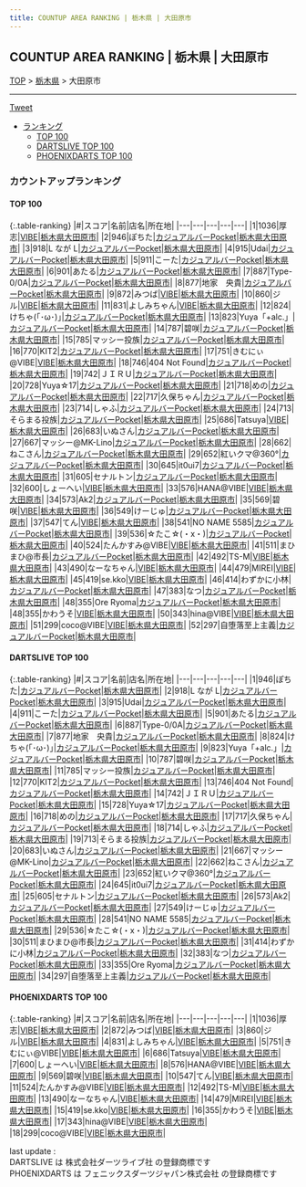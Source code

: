 ```yaml
---
title: COUNTUP AREA RANKING | 栃木県 | 大田原市
---
```

## COUNTUP AREA RANKING | 栃木県 | 大田原市

[TOP](/darts/rank/) > [栃木県](/darts/rank/栃木県/) > 大田原市

___

<a href="https://twitter.com/share?ref_src=twsrc%5Etfw" data-text="COUNTUP AREA RANKING | 栃木県大田原市" class="twitter-share-button" data-hashtags="DARTSLIVE,PHOENIXDARTS,darts,ダーツ" data-show-count="false">Tweet</a>

* [ランキング](#カウントアップランキング)
    * [TOP 100](#top-100)
    * [DARTSLIVE TOP 100](#dartslive-top-100)
    * [PHOENIXDARTS TOP 100](#phoenixdarts-top-100)

### カウントアップランキング

#### TOP 100



{:.table-ranking}
|#|スコア|名前|店名|所在地|
|---|---|---|---|---|
|1|1036|<span class="rank-name-pd">厚志</span>|<a href="https://vs.phoenixdarts.com/jp/shop/shopDetailInfo/s_69635?s_seq=69635">VIBE</a>|<a href="/darts/rank/栃木県/大田原市">栃木県大田原市</a>|
|2|946|<span class="rank-name-dl">ぽちた</span>|<a href="https://search.dartslive.com/jp/shop/90efc7137205388b0d9b047a20a7ba1e">カジュアルバーPocket</a>|<a href="/darts/rank/栃木県/大田原市">栃木県大田原市</a>|
|3|918|<span class="rank-name-dl">L なが L</span>|<a href="https://search.dartslive.com/jp/shop/90efc7137205388b0d9b047a20a7ba1e">カジュアルバーPocket</a>|<a href="/darts/rank/栃木県/大田原市">栃木県大田原市</a>|
|4|915|<span class="rank-name-dl">Udai</span>|<a href="https://search.dartslive.com/jp/shop/90efc7137205388b0d9b047a20a7ba1e">カジュアルバーPocket</a>|<a href="/darts/rank/栃木県/大田原市">栃木県大田原市</a>|
|5|911|<span class="rank-name-dl">こーた</span>|<a href="https://search.dartslive.com/jp/shop/90efc7137205388b0d9b047a20a7ba1e">カジュアルバーPocket</a>|<a href="/darts/rank/栃木県/大田原市">栃木県大田原市</a>|
|6|901|<span class="rank-name-dl">あたる</span>|<a href="https://search.dartslive.com/jp/shop/90efc7137205388b0d9b047a20a7ba1e">カジュアルバーPocket</a>|<a href="/darts/rank/栃木県/大田原市">栃木県大田原市</a>|
|7|887|<span class="rank-name-dl">Type-0/0A</span>|<a href="https://search.dartslive.com/jp/shop/90efc7137205388b0d9b047a20a7ba1e">カジュアルバーPocket</a>|<a href="/darts/rank/栃木県/大田原市">栃木県大田原市</a>|
|8|877|<span class="rank-name-dl">地家　央貴</span>|<a href="https://search.dartslive.com/jp/shop/90efc7137205388b0d9b047a20a7ba1e">カジュアルバーPocket</a>|<a href="/darts/rank/栃木県/大田原市">栃木県大田原市</a>|
|9|872|<span class="rank-name-pd">みつば</span>|<a href="https://vs.phoenixdarts.com/jp/shop/shopDetailInfo/s_69635?s_seq=69635">VIBE</a>|<a href="/darts/rank/栃木県/大田原市">栃木県大田原市</a>|
|10|860|<span class="rank-name-pd">ジル</span>|<a href="https://vs.phoenixdarts.com/jp/shop/shopDetailInfo/s_69635?s_seq=69635">VIBE</a>|<a href="/darts/rank/栃木県/大田原市">栃木県大田原市</a>|
|11|831|<span class="rank-name-pd">よしみちゃん</span>|<a href="https://vs.phoenixdarts.com/jp/shop/shopDetailInfo/s_69635?s_seq=69635">VIBE</a>|<a href="/darts/rank/栃木県/大田原市">栃木県大田原市</a>|
|12|824|<span class="rank-name-dl">けちゃ(｢･ω･)｣</span>|<a href="https://search.dartslive.com/jp/shop/90efc7137205388b0d9b047a20a7ba1e">カジュアルバーPocket</a>|<a href="/darts/rank/栃木県/大田原市">栃木県大田原市</a>|
|13|823|<span class="rank-name-dl">Yuya「+alc.」</span>|<a href="https://search.dartslive.com/jp/shop/90efc7137205388b0d9b047a20a7ba1e">カジュアルバーPocket</a>|<a href="/darts/rank/栃木県/大田原市">栃木県大田原市</a>|
|14|787|<span class="rank-name-dl">碧咲</span>|<a href="https://search.dartslive.com/jp/shop/90efc7137205388b0d9b047a20a7ba1e">カジュアルバーPocket</a>|<a href="/darts/rank/栃木県/大田原市">栃木県大田原市</a>|
|15|785|<span class="rank-name-dl">マッシー投族</span>|<a href="https://search.dartslive.com/jp/shop/90efc7137205388b0d9b047a20a7ba1e">カジュアルバーPocket</a>|<a href="/darts/rank/栃木県/大田原市">栃木県大田原市</a>|
|16|770|<span class="rank-name-dl">KIT2</span>|<a href="https://search.dartslive.com/jp/shop/90efc7137205388b0d9b047a20a7ba1e">カジュアルバーPocket</a>|<a href="/darts/rank/栃木県/大田原市">栃木県大田原市</a>|
|17|751|<span class="rank-name-pd">きむにぃ@VIBE</span>|<a href="https://vs.phoenixdarts.com/jp/shop/shopDetailInfo/s_69635?s_seq=69635">VIBE</a>|<a href="/darts/rank/栃木県/大田原市">栃木県大田原市</a>|
|18|746|<span class="rank-name-dl">404 Not Found</span>|<a href="https://search.dartslive.com/jp/shop/90efc7137205388b0d9b047a20a7ba1e">カジュアルバーPocket</a>|<a href="/darts/rank/栃木県/大田原市">栃木県大田原市</a>|
|19|742|<span class="rank-name-dl">ＪＩＲＵ</span>|<a href="https://search.dartslive.com/jp/shop/90efc7137205388b0d9b047a20a7ba1e">カジュアルバーPocket</a>|<a href="/darts/rank/栃木県/大田原市">栃木県大田原市</a>|
|20|728|<span class="rank-name-dl">Yuya☆17</span>|<a href="https://search.dartslive.com/jp/shop/90efc7137205388b0d9b047a20a7ba1e">カジュアルバーPocket</a>|<a href="/darts/rank/栃木県/大田原市">栃木県大田原市</a>|
|21|718|<span class="rank-name-dl">めの</span>|<a href="https://search.dartslive.com/jp/shop/90efc7137205388b0d9b047a20a7ba1e">カジュアルバーPocket</a>|<a href="/darts/rank/栃木県/大田原市">栃木県大田原市</a>|
|22|717|<span class="rank-name-dl">久保ちゃん</span>|<a href="https://search.dartslive.com/jp/shop/90efc7137205388b0d9b047a20a7ba1e">カジュアルバーPocket</a>|<a href="/darts/rank/栃木県/大田原市">栃木県大田原市</a>|
|23|714|<span class="rank-name-dl">しゃふ</span>|<a href="https://search.dartslive.com/jp/shop/90efc7137205388b0d9b047a20a7ba1e">カジュアルバーPocket</a>|<a href="/darts/rank/栃木県/大田原市">栃木県大田原市</a>|
|24|713|<span class="rank-name-dl">そらまる投族</span>|<a href="https://search.dartslive.com/jp/shop/90efc7137205388b0d9b047a20a7ba1e">カジュアルバーPocket</a>|<a href="/darts/rank/栃木県/大田原市">栃木県大田原市</a>|
|25|686|<span class="rank-name-pd">Tatsuya</span>|<a href="https://vs.phoenixdarts.com/jp/shop/shopDetailInfo/s_69635?s_seq=69635">VIBE</a>|<a href="/darts/rank/栃木県/大田原市">栃木県大田原市</a>|
|26|683|<span class="rank-name-dl">いぬさん</span>|<a href="https://search.dartslive.com/jp/shop/90efc7137205388b0d9b047a20a7ba1e">カジュアルバーPocket</a>|<a href="/darts/rank/栃木県/大田原市">栃木県大田原市</a>|
|27|667|<span class="rank-name-dl">マッシー@MK-Lino</span>|<a href="https://search.dartslive.com/jp/shop/90efc7137205388b0d9b047a20a7ba1e">カジュアルバーPocket</a>|<a href="/darts/rank/栃木県/大田原市">栃木県大田原市</a>|
|28|662|<span class="rank-name-dl">ねこさん</span>|<a href="https://search.dartslive.com/jp/shop/90efc7137205388b0d9b047a20a7ba1e">カジュアルバーPocket</a>|<a href="/darts/rank/栃木県/大田原市">栃木県大田原市</a>|
|29|652|<span class="rank-name-dl">紅いクマ@360°</span>|<a href="https://search.dartslive.com/jp/shop/90efc7137205388b0d9b047a20a7ba1e">カジュアルバーPocket</a>|<a href="/darts/rank/栃木県/大田原市">栃木県大田原市</a>|
|30|645|<span class="rank-name-dl">it0ui7</span>|<a href="https://search.dartslive.com/jp/shop/90efc7137205388b0d9b047a20a7ba1e">カジュアルバーPocket</a>|<a href="/darts/rank/栃木県/大田原市">栃木県大田原市</a>|
|31|605|<span class="rank-name-dl">セナルトン</span>|<a href="https://search.dartslive.com/jp/shop/90efc7137205388b0d9b047a20a7ba1e">カジュアルバーPocket</a>|<a href="/darts/rank/栃木県/大田原市">栃木県大田原市</a>|
|32|600|<span class="rank-name-pd">しょーへい</span>|<a href="https://vs.phoenixdarts.com/jp/shop/shopDetailInfo/s_69635?s_seq=69635">VIBE</a>|<a href="/darts/rank/栃木県/大田原市">栃木県大田原市</a>|
|33|576|<span class="rank-name-pd">HANA@VIBE</span>|<a href="https://vs.phoenixdarts.com/jp/shop/shopDetailInfo/s_69635?s_seq=69635">VIBE</a>|<a href="/darts/rank/栃木県/大田原市">栃木県大田原市</a>|
|34|573|<span class="rank-name-dl">Ak2</span>|<a href="https://search.dartslive.com/jp/shop/90efc7137205388b0d9b047a20a7ba1e">カジュアルバーPocket</a>|<a href="/darts/rank/栃木県/大田原市">栃木県大田原市</a>|
|35|569|<span class="rank-name-pd">碧咲</span>|<a href="https://vs.phoenixdarts.com/jp/shop/shopDetailInfo/s_69635?s_seq=69635">VIBE</a>|<a href="/darts/rank/栃木県/大田原市">栃木県大田原市</a>|
|36|549|<span class="rank-name-dl">けーじゅ</span>|<a href="https://search.dartslive.com/jp/shop/90efc7137205388b0d9b047a20a7ba1e">カジュアルバーPocket</a>|<a href="/darts/rank/栃木県/大田原市">栃木県大田原市</a>|
|37|547|<span class="rank-name-pd">てん</span>|<a href="https://vs.phoenixdarts.com/jp/shop/shopDetailInfo/s_69635?s_seq=69635">VIBE</a>|<a href="/darts/rank/栃木県/大田原市">栃木県大田原市</a>|
|38|541|<span class="rank-name-dl">NO NAME 5585</span>|<a href="https://search.dartslive.com/jp/shop/90efc7137205388b0d9b047a20a7ba1e">カジュアルバーPocket</a>|<a href="/darts/rank/栃木県/大田原市">栃木県大田原市</a>|
|39|536|<span class="rank-name-dl">☆たこ☆(・x・)</span>|<a href="https://search.dartslive.com/jp/shop/90efc7137205388b0d9b047a20a7ba1e">カジュアルバーPocket</a>|<a href="/darts/rank/栃木県/大田原市">栃木県大田原市</a>|
|40|524|<span class="rank-name-pd">たんかすみ@VIBE</span>|<a href="https://vs.phoenixdarts.com/jp/shop/shopDetailInfo/s_69635?s_seq=69635">VIBE</a>|<a href="/darts/rank/栃木県/大田原市">栃木県大田原市</a>|
|41|511|<span class="rank-name-dl">まひまひ@市長</span>|<a href="https://search.dartslive.com/jp/shop/90efc7137205388b0d9b047a20a7ba1e">カジュアルバーPocket</a>|<a href="/darts/rank/栃木県/大田原市">栃木県大田原市</a>|
|42|492|<span class="rank-name-pd">TS-M</span>|<a href="https://vs.phoenixdarts.com/jp/shop/shopDetailInfo/s_69635?s_seq=69635">VIBE</a>|<a href="/darts/rank/栃木県/大田原市">栃木県大田原市</a>|
|43|490|<span class="rank-name-pd">なーなちゃん</span>|<a href="https://vs.phoenixdarts.com/jp/shop/shopDetailInfo/s_69635?s_seq=69635">VIBE</a>|<a href="/darts/rank/栃木県/大田原市">栃木県大田原市</a>|
|44|479|<span class="rank-name-pd">MIREI</span>|<a href="https://vs.phoenixdarts.com/jp/shop/shopDetailInfo/s_69635?s_seq=69635">VIBE</a>|<a href="/darts/rank/栃木県/大田原市">栃木県大田原市</a>|
|45|419|<span class="rank-name-pd">se.kko</span>|<a href="https://vs.phoenixdarts.com/jp/shop/shopDetailInfo/s_69635?s_seq=69635">VIBE</a>|<a href="/darts/rank/栃木県/大田原市">栃木県大田原市</a>|
|46|414|<span class="rank-name-dl">わずかに小林</span>|<a href="https://search.dartslive.com/jp/shop/90efc7137205388b0d9b047a20a7ba1e">カジュアルバーPocket</a>|<a href="/darts/rank/栃木県/大田原市">栃木県大田原市</a>|
|47|383|<span class="rank-name-dl">なつ</span>|<a href="https://search.dartslive.com/jp/shop/90efc7137205388b0d9b047a20a7ba1e">カジュアルバーPocket</a>|<a href="/darts/rank/栃木県/大田原市">栃木県大田原市</a>|
|48|355|<span class="rank-name-dl">Ore Ryoma</span>|<a href="https://search.dartslive.com/jp/shop/90efc7137205388b0d9b047a20a7ba1e">カジュアルバーPocket</a>|<a href="/darts/rank/栃木県/大田原市">栃木県大田原市</a>|
|48|355|<span class="rank-name-pd">かわうそ</span>|<a href="https://vs.phoenixdarts.com/jp/shop/shopDetailInfo/s_69635?s_seq=69635">VIBE</a>|<a href="/darts/rank/栃木県/大田原市">栃木県大田原市</a>|
|50|343|<span class="rank-name-pd">hina@VIBE</span>|<a href="https://vs.phoenixdarts.com/jp/shop/shopDetailInfo/s_69635?s_seq=69635">VIBE</a>|<a href="/darts/rank/栃木県/大田原市">栃木県大田原市</a>|
|51|299|<span class="rank-name-pd">coco@VIBE</span>|<a href="https://vs.phoenixdarts.com/jp/shop/shopDetailInfo/s_69635?s_seq=69635">VIBE</a>|<a href="/darts/rank/栃木県/大田原市">栃木県大田原市</a>|
|52|297|<span class="rank-name-dl">自堕落至上主義</span>|<a href="https://search.dartslive.com/jp/shop/90efc7137205388b0d9b047a20a7ba1e">カジュアルバーPocket</a>|<a href="/darts/rank/栃木県/大田原市">栃木県大田原市</a>|


#### DARTSLIVE TOP 100



{:.table-ranking}
|#|スコア|名前|店名|所在地|
|---|---|---|---|---|
|1|946|<span class="rank-name-dl">ぽちた</span>|<a href="https://search.dartslive.com/jp/shop/90efc7137205388b0d9b047a20a7ba1e">カジュアルバーPocket</a>|<a href="/darts/rank/栃木県/大田原市">栃木県大田原市</a>|
|2|918|<span class="rank-name-dl">L なが L</span>|<a href="https://search.dartslive.com/jp/shop/90efc7137205388b0d9b047a20a7ba1e">カジュアルバーPocket</a>|<a href="/darts/rank/栃木県/大田原市">栃木県大田原市</a>|
|3|915|<span class="rank-name-dl">Udai</span>|<a href="https://search.dartslive.com/jp/shop/90efc7137205388b0d9b047a20a7ba1e">カジュアルバーPocket</a>|<a href="/darts/rank/栃木県/大田原市">栃木県大田原市</a>|
|4|911|<span class="rank-name-dl">こーた</span>|<a href="https://search.dartslive.com/jp/shop/90efc7137205388b0d9b047a20a7ba1e">カジュアルバーPocket</a>|<a href="/darts/rank/栃木県/大田原市">栃木県大田原市</a>|
|5|901|<span class="rank-name-dl">あたる</span>|<a href="https://search.dartslive.com/jp/shop/90efc7137205388b0d9b047a20a7ba1e">カジュアルバーPocket</a>|<a href="/darts/rank/栃木県/大田原市">栃木県大田原市</a>|
|6|887|<span class="rank-name-dl">Type-0/0A</span>|<a href="https://search.dartslive.com/jp/shop/90efc7137205388b0d9b047a20a7ba1e">カジュアルバーPocket</a>|<a href="/darts/rank/栃木県/大田原市">栃木県大田原市</a>|
|7|877|<span class="rank-name-dl">地家　央貴</span>|<a href="https://search.dartslive.com/jp/shop/90efc7137205388b0d9b047a20a7ba1e">カジュアルバーPocket</a>|<a href="/darts/rank/栃木県/大田原市">栃木県大田原市</a>|
|8|824|<span class="rank-name-dl">けちゃ(｢･ω･)｣</span>|<a href="https://search.dartslive.com/jp/shop/90efc7137205388b0d9b047a20a7ba1e">カジュアルバーPocket</a>|<a href="/darts/rank/栃木県/大田原市">栃木県大田原市</a>|
|9|823|<span class="rank-name-dl">Yuya「+alc.」</span>|<a href="https://search.dartslive.com/jp/shop/90efc7137205388b0d9b047a20a7ba1e">カジュアルバーPocket</a>|<a href="/darts/rank/栃木県/大田原市">栃木県大田原市</a>|
|10|787|<span class="rank-name-dl">碧咲</span>|<a href="https://search.dartslive.com/jp/shop/90efc7137205388b0d9b047a20a7ba1e">カジュアルバーPocket</a>|<a href="/darts/rank/栃木県/大田原市">栃木県大田原市</a>|
|11|785|<span class="rank-name-dl">マッシー投族</span>|<a href="https://search.dartslive.com/jp/shop/90efc7137205388b0d9b047a20a7ba1e">カジュアルバーPocket</a>|<a href="/darts/rank/栃木県/大田原市">栃木県大田原市</a>|
|12|770|<span class="rank-name-dl">KIT2</span>|<a href="https://search.dartslive.com/jp/shop/90efc7137205388b0d9b047a20a7ba1e">カジュアルバーPocket</a>|<a href="/darts/rank/栃木県/大田原市">栃木県大田原市</a>|
|13|746|<span class="rank-name-dl">404 Not Found</span>|<a href="https://search.dartslive.com/jp/shop/90efc7137205388b0d9b047a20a7ba1e">カジュアルバーPocket</a>|<a href="/darts/rank/栃木県/大田原市">栃木県大田原市</a>|
|14|742|<span class="rank-name-dl">ＪＩＲＵ</span>|<a href="https://search.dartslive.com/jp/shop/90efc7137205388b0d9b047a20a7ba1e">カジュアルバーPocket</a>|<a href="/darts/rank/栃木県/大田原市">栃木県大田原市</a>|
|15|728|<span class="rank-name-dl">Yuya☆17</span>|<a href="https://search.dartslive.com/jp/shop/90efc7137205388b0d9b047a20a7ba1e">カジュアルバーPocket</a>|<a href="/darts/rank/栃木県/大田原市">栃木県大田原市</a>|
|16|718|<span class="rank-name-dl">めの</span>|<a href="https://search.dartslive.com/jp/shop/90efc7137205388b0d9b047a20a7ba1e">カジュアルバーPocket</a>|<a href="/darts/rank/栃木県/大田原市">栃木県大田原市</a>|
|17|717|<span class="rank-name-dl">久保ちゃん</span>|<a href="https://search.dartslive.com/jp/shop/90efc7137205388b0d9b047a20a7ba1e">カジュアルバーPocket</a>|<a href="/darts/rank/栃木県/大田原市">栃木県大田原市</a>|
|18|714|<span class="rank-name-dl">しゃふ</span>|<a href="https://search.dartslive.com/jp/shop/90efc7137205388b0d9b047a20a7ba1e">カジュアルバーPocket</a>|<a href="/darts/rank/栃木県/大田原市">栃木県大田原市</a>|
|19|713|<span class="rank-name-dl">そらまる投族</span>|<a href="https://search.dartslive.com/jp/shop/90efc7137205388b0d9b047a20a7ba1e">カジュアルバーPocket</a>|<a href="/darts/rank/栃木県/大田原市">栃木県大田原市</a>|
|20|683|<span class="rank-name-dl">いぬさん</span>|<a href="https://search.dartslive.com/jp/shop/90efc7137205388b0d9b047a20a7ba1e">カジュアルバーPocket</a>|<a href="/darts/rank/栃木県/大田原市">栃木県大田原市</a>|
|21|667|<span class="rank-name-dl">マッシー@MK-Lino</span>|<a href="https://search.dartslive.com/jp/shop/90efc7137205388b0d9b047a20a7ba1e">カジュアルバーPocket</a>|<a href="/darts/rank/栃木県/大田原市">栃木県大田原市</a>|
|22|662|<span class="rank-name-dl">ねこさん</span>|<a href="https://search.dartslive.com/jp/shop/90efc7137205388b0d9b047a20a7ba1e">カジュアルバーPocket</a>|<a href="/darts/rank/栃木県/大田原市">栃木県大田原市</a>|
|23|652|<span class="rank-name-dl">紅いクマ@360°</span>|<a href="https://search.dartslive.com/jp/shop/90efc7137205388b0d9b047a20a7ba1e">カジュアルバーPocket</a>|<a href="/darts/rank/栃木県/大田原市">栃木県大田原市</a>|
|24|645|<span class="rank-name-dl">it0ui7</span>|<a href="https://search.dartslive.com/jp/shop/90efc7137205388b0d9b047a20a7ba1e">カジュアルバーPocket</a>|<a href="/darts/rank/栃木県/大田原市">栃木県大田原市</a>|
|25|605|<span class="rank-name-dl">セナルトン</span>|<a href="https://search.dartslive.com/jp/shop/90efc7137205388b0d9b047a20a7ba1e">カジュアルバーPocket</a>|<a href="/darts/rank/栃木県/大田原市">栃木県大田原市</a>|
|26|573|<span class="rank-name-dl">Ak2</span>|<a href="https://search.dartslive.com/jp/shop/90efc7137205388b0d9b047a20a7ba1e">カジュアルバーPocket</a>|<a href="/darts/rank/栃木県/大田原市">栃木県大田原市</a>|
|27|549|<span class="rank-name-dl">けーじゅ</span>|<a href="https://search.dartslive.com/jp/shop/90efc7137205388b0d9b047a20a7ba1e">カジュアルバーPocket</a>|<a href="/darts/rank/栃木県/大田原市">栃木県大田原市</a>|
|28|541|<span class="rank-name-dl">NO NAME 5585</span>|<a href="https://search.dartslive.com/jp/shop/90efc7137205388b0d9b047a20a7ba1e">カジュアルバーPocket</a>|<a href="/darts/rank/栃木県/大田原市">栃木県大田原市</a>|
|29|536|<span class="rank-name-dl">☆たこ☆(・x・)</span>|<a href="https://search.dartslive.com/jp/shop/90efc7137205388b0d9b047a20a7ba1e">カジュアルバーPocket</a>|<a href="/darts/rank/栃木県/大田原市">栃木県大田原市</a>|
|30|511|<span class="rank-name-dl">まひまひ@市長</span>|<a href="https://search.dartslive.com/jp/shop/90efc7137205388b0d9b047a20a7ba1e">カジュアルバーPocket</a>|<a href="/darts/rank/栃木県/大田原市">栃木県大田原市</a>|
|31|414|<span class="rank-name-dl">わずかに小林</span>|<a href="https://search.dartslive.com/jp/shop/90efc7137205388b0d9b047a20a7ba1e">カジュアルバーPocket</a>|<a href="/darts/rank/栃木県/大田原市">栃木県大田原市</a>|
|32|383|<span class="rank-name-dl">なつ</span>|<a href="https://search.dartslive.com/jp/shop/90efc7137205388b0d9b047a20a7ba1e">カジュアルバーPocket</a>|<a href="/darts/rank/栃木県/大田原市">栃木県大田原市</a>|
|33|355|<span class="rank-name-dl">Ore Ryoma</span>|<a href="https://search.dartslive.com/jp/shop/90efc7137205388b0d9b047a20a7ba1e">カジュアルバーPocket</a>|<a href="/darts/rank/栃木県/大田原市">栃木県大田原市</a>|
|34|297|<span class="rank-name-dl">自堕落至上主義</span>|<a href="https://search.dartslive.com/jp/shop/90efc7137205388b0d9b047a20a7ba1e">カジュアルバーPocket</a>|<a href="/darts/rank/栃木県/大田原市">栃木県大田原市</a>|


#### PHOENIXDARTS TOP 100



{:.table-ranking}
|#|スコア|名前|店名|所在地|
|---|---|---|---|---|
|1|1036|<span class="rank-name-pd">厚志</span>|<a href="https://vs.phoenixdarts.com/jp/shop/shopDetailInfo/s_69635?s_seq=69635">VIBE</a>|<a href="/darts/rank/栃木県/大田原市">栃木県大田原市</a>|
|2|872|<span class="rank-name-pd">みつば</span>|<a href="https://vs.phoenixdarts.com/jp/shop/shopDetailInfo/s_69635?s_seq=69635">VIBE</a>|<a href="/darts/rank/栃木県/大田原市">栃木県大田原市</a>|
|3|860|<span class="rank-name-pd">ジル</span>|<a href="https://vs.phoenixdarts.com/jp/shop/shopDetailInfo/s_69635?s_seq=69635">VIBE</a>|<a href="/darts/rank/栃木県/大田原市">栃木県大田原市</a>|
|4|831|<span class="rank-name-pd">よしみちゃん</span>|<a href="https://vs.phoenixdarts.com/jp/shop/shopDetailInfo/s_69635?s_seq=69635">VIBE</a>|<a href="/darts/rank/栃木県/大田原市">栃木県大田原市</a>|
|5|751|<span class="rank-name-pd">きむにぃ@VIBE</span>|<a href="https://vs.phoenixdarts.com/jp/shop/shopDetailInfo/s_69635?s_seq=69635">VIBE</a>|<a href="/darts/rank/栃木県/大田原市">栃木県大田原市</a>|
|6|686|<span class="rank-name-pd">Tatsuya</span>|<a href="https://vs.phoenixdarts.com/jp/shop/shopDetailInfo/s_69635?s_seq=69635">VIBE</a>|<a href="/darts/rank/栃木県/大田原市">栃木県大田原市</a>|
|7|600|<span class="rank-name-pd">しょーへい</span>|<a href="https://vs.phoenixdarts.com/jp/shop/shopDetailInfo/s_69635?s_seq=69635">VIBE</a>|<a href="/darts/rank/栃木県/大田原市">栃木県大田原市</a>|
|8|576|<span class="rank-name-pd">HANA@VIBE</span>|<a href="https://vs.phoenixdarts.com/jp/shop/shopDetailInfo/s_69635?s_seq=69635">VIBE</a>|<a href="/darts/rank/栃木県/大田原市">栃木県大田原市</a>|
|9|569|<span class="rank-name-pd">碧咲</span>|<a href="https://vs.phoenixdarts.com/jp/shop/shopDetailInfo/s_69635?s_seq=69635">VIBE</a>|<a href="/darts/rank/栃木県/大田原市">栃木県大田原市</a>|
|10|547|<span class="rank-name-pd">てん</span>|<a href="https://vs.phoenixdarts.com/jp/shop/shopDetailInfo/s_69635?s_seq=69635">VIBE</a>|<a href="/darts/rank/栃木県/大田原市">栃木県大田原市</a>|
|11|524|<span class="rank-name-pd">たんかすみ@VIBE</span>|<a href="https://vs.phoenixdarts.com/jp/shop/shopDetailInfo/s_69635?s_seq=69635">VIBE</a>|<a href="/darts/rank/栃木県/大田原市">栃木県大田原市</a>|
|12|492|<span class="rank-name-pd">TS-M</span>|<a href="https://vs.phoenixdarts.com/jp/shop/shopDetailInfo/s_69635?s_seq=69635">VIBE</a>|<a href="/darts/rank/栃木県/大田原市">栃木県大田原市</a>|
|13|490|<span class="rank-name-pd">なーなちゃん</span>|<a href="https://vs.phoenixdarts.com/jp/shop/shopDetailInfo/s_69635?s_seq=69635">VIBE</a>|<a href="/darts/rank/栃木県/大田原市">栃木県大田原市</a>|
|14|479|<span class="rank-name-pd">MIREI</span>|<a href="https://vs.phoenixdarts.com/jp/shop/shopDetailInfo/s_69635?s_seq=69635">VIBE</a>|<a href="/darts/rank/栃木県/大田原市">栃木県大田原市</a>|
|15|419|<span class="rank-name-pd">se.kko</span>|<a href="https://vs.phoenixdarts.com/jp/shop/shopDetailInfo/s_69635?s_seq=69635">VIBE</a>|<a href="/darts/rank/栃木県/大田原市">栃木県大田原市</a>|
|16|355|<span class="rank-name-pd">かわうそ</span>|<a href="https://vs.phoenixdarts.com/jp/shop/shopDetailInfo/s_69635?s_seq=69635">VIBE</a>|<a href="/darts/rank/栃木県/大田原市">栃木県大田原市</a>|
|17|343|<span class="rank-name-pd">hina@VIBE</span>|<a href="https://vs.phoenixdarts.com/jp/shop/shopDetailInfo/s_69635?s_seq=69635">VIBE</a>|<a href="/darts/rank/栃木県/大田原市">栃木県大田原市</a>|
|18|299|<span class="rank-name-pd">coco@VIBE</span>|<a href="https://vs.phoenixdarts.com/jp/shop/shopDetailInfo/s_69635?s_seq=69635">VIBE</a>|<a href="/darts/rank/栃木県/大田原市">栃木県大田原市</a>|


<div class="footer border-top border-gray-light mt-5 pt-3 text-right text-gray">
    last update : <span style="font-weight: italic" id="foot_last_modified"></span><br />
    DARTSLIVE は 株式会社ダーツライブ社 の登録商標です<br />
    PHOENIXDARTS は フェニックスダーツジャパン株式会社 の登録商標です<br />
</div>

<script src="https://cdnjs.cloudflare.com/ajax/libs/jquery.tablesorter/2.31.3/js/jquery.tablesorter.min.js" integrity="sha512-qzgd5cYSZcosqpzpn7zF2ZId8f/8CHmFKZ8j7mU4OUXTNRd5g+ZHBPsgKEwoqxCtdQvExE5LprwwPAgoicguNg==" crossorigin="anonymous" referrerpolicy="no-referrer"></script>
<link rel="stylesheet" href="https://cdnjs.cloudflare.com/ajax/libs/jquery.tablesorter/2.31.3/css/theme.default.min.css" integrity="sha512-wghhOJkjQX0Lh3NSWvNKeZ0ZpNn+SPVXX1Qyc9OCaogADktxrBiBdKGDoqVUOyhStvMBmJQ8ZdMHiR3wuEq8+w==" crossorigin="anonymous" referrerpolicy="no-referrer" />
<script>
$(function() {
    $(".table-ranking").tablesorter({sortList:[[0, 0]]});
    $("#foot_last_modified").text(formatDate(new Date(document.lastModified), 'yyyy-MM-dd HH:mm:ss'));
});
</script>

<script async src="https://platform.twitter.com/widgets.js" charset="utf-8"></script>